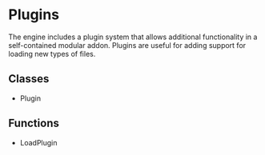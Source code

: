 # Plugins #
The engine includes a plugin system that allows additional functionality in a self-contained modular addon. Plugins are useful for adding support for loading new types of files.

## Classes ##
- Plugin

## Functions ##
- LoadPlugin
